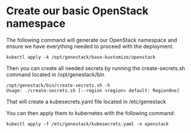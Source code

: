 # Create our basic OpenStack namespace

The following command will generate our OpenStack namespace and ensure we have everything needed to proceed with the deployment.

``` shell
kubectl apply -k /opt/genestack/base-kustomize/openstack
```

Then you can create all needed secrets by running the create-secrets.sh command located in /opt/genestack/bin

``` shell
/opt/genestack/bin/create-secrets.sh -h
Usage: ./create-secrets.sh [--region <region> default: RegionOne]
```

That will create a kubesecrets.yaml file located in /etc/genestack

You can then apply them to kubernetes with the following command:

``` shell
kubectl apply -f /etc/genestack/kubesecrets.yaml -n openstack
```
